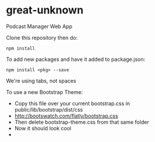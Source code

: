 # great-unknown
Podcast Manager Web App


Clone this repository then do:
```
npm install
```

To add new packages and have it added to package.json:
```
npm install <pkg> --save
```

We're using tabs, not spaces

To use a new Bootstrap Theme:
- Copy this file over your current bootstrap.css in public/lib/bootstrap/dist/css
- http://bootswatch.com/flatly/bootstrap.css
- Then delete bootstrap-theme.css from that same folder
- Now it should look cool
- 
